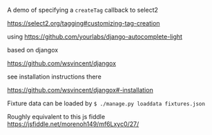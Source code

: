 A demo of specifying a `createTag` callback to select2

https://select2.org/tagging#customizing-tag-creation

using https://github.com/yourlabs/django-autocomplete-light

based on djangox

https://github.com/wsvincent/djangox

see installation instructions there

https://github.com/wsvincent/djangox#-installation

Fixture data can be loaded by `$ ./manage.py loaddata fixtures.json`

Roughly equivalent to this js fiddle https://jsfiddle.net/morenoh149/mf6Lxyc0/27/
